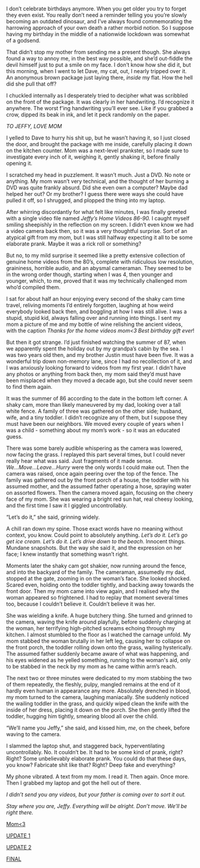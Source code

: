 I don’t celebrate birthdays anymore. When you get older you try to forget they even exist. You really don’t need a reminder telling you you’re slowly becoming an outdated dinosaur, and I’ve always found commemorating the harrowing approach of your own death a rather morbid notion. So I suppose having my birthday in the middle of a nationwide lockdown was somewhat of a godsend.

That didn’t stop my mother from sending me a present though. She always found a way to annoy me, in the best way possible, and she’d out-fiddle the devil himself just to put a smile on my face. I don’t know how she did it, but this morning, when I went to let Dave, my cat, out, I nearly tripped over it. An anonymous brown package just laying there, *inside* my flat. How the hell did she pull that off?

I chuckled internally as I desperately tried to decipher what was scribbled on the front of the package. It was clearly in her handwriting. I’d recognize it anywhere. The worst f’ing handwriting you’ll ever see. Like if you grabbed a crow, dipped its beak in ink, and let it peck randomly on the paper.

*TO JEFFY, LOVE MOM*

I yelled to Dave to hurry his shit up, but he wasn’t having it, so I just closed the door, and brought the package with me inside, carefully placing it down on the kitchen counter. Mom was a next-level prankster, so I made sure to investigate every inch of it, weighing it, gently shaking it, before finally opening it.

I scratched my head in puzzlement. It wasn’t much. Just a DVD. No note or anything. My mom wasn’t very technical, and the thought of her burning a DVD was quite frankly absurd. Did she even own a computer? Maybe dad helped her out? Or my brother? I guess there were ways she could have pulled it off, so I shrugged, and plopped the thing into my laptop.

After whirring discordantly for what felt like minutes, I was finally greeted with a single video file named *Jeffy’s Home Videos 86-90.* I caught myself smiling sheepishly in the reflection on my screen. I didn’t even know we had a video camera back then, so it was a very thoughtful surprise. Sort of an atypical gift from my mom, but I was still halfway expecting it all to be some elaborate prank. Maybe it was a rick roll or something?

But no, to my mild surprise it seemed like a pretty extensive collection of genuine home videos from the 80’s, complete with ridiculous low resolution, graininess, horrible audio, and an abysmal cameraman. They seemed to be in the wrong order though, starting when I was 4, then younger and younger, which, to me, proved that it was my technically challenged mom who’d compiled them.

I sat for about half an hour enjoying every second of the shaky cam time travel, reliving moments I’d entirely forgotten, laughing at how weird everybody looked back then, and boggling at how I was still alive. I was a stupid, stupid kid, always falling over and running into things. I sent my mom a picture of me and my bottle of wine relishing the ancient videos, with the caption *Thanks for the home videos mom<3* *Best birthday gift ever*!

But then it got strange. I’d just finished watching the summer of 87, when we apparently spent the holiday out by my grandpa’s cabin by the sea. I was two years old then, and my brother Justin must have been five. It was a wonderful trip down non-memory lane, since I had no recollection of it, and I was anxiously looking forward to videos from my first year. I didn’t have any photos or anything from back then, my mom said they’d must have been misplaced when they moved a decade ago, but she could never seem to find them again.

It was the summer of 86 according to the date in the bottom left corner. A shaky cam, more than likely maneuvered by my dad, looking over a tall white fence. A family of three was gathered on the other side; husband, wife, and a tiny toddler. I didn’t recognize any of them, but I suppose they must have been our neighbors. We moved every couple of years when I was a child - something about my mom’s work - so it was an educated guess.

There was some barely audible whispering as the camera was lowered, now facing the grass. I replayed this part several times, but I could never really hear what was said. Just fragments of it made sense. *We...Move...Leave...Hurry* were the only words I could make out. Then the camera was raised, once again peering over the top of the fence. The family was gathered out by the front porch of a house, the toddler with his assumed mother, and the assumed father operating a hose, spraying water on assorted flowers. Then the camera moved again, focusing on the cheery face of my mom. She was wearing a bright red sun hat, real cheesy looking, and the first time I saw it I giggled uncontrollably.

“Let’s do it,” she said, grinning widely.

A chill ran down my spine. Those exact words have no meaning without context, you know. Could point to absolutely anything. *Let’s do it. Let’s go get ice cream. Let’s do it. Let’s drive down to the beach*. Innocent things. Mundane snapshots. But the way she said it, and the expression on her face; I knew instantly that something wasn’t right.

Moments later the shaky cam got shakier, now running around the fence, and into the backyard of the family. The cameraman, assumedly my dad, stopped at the gate, zooming in on the woman’s face. She looked shocked. Scared even, holding onto the toddler tightly, and backing away towards the front door. Then my mom came into view again, and I realised why the woman appeared so frightened. I had to replay that moment several times too, because I couldn’t believe it. Couldn’t believe it was her.

She was wielding a knife. A huge butchery thing. She turned and grinned to the camera, waving the knife around playfully, before suddenly charging at the woman, her terrifying high-pitched screams echoing through my kitchen. I almost stumbled to the floor as I watched the carnage unfold. My mom stabbed the woman brutally in her left leg, causing her to collapse on the front porch, the toddler rolling down onto the grass, wailing hysterically. The assumed father suddenly became aware of what was happening, and his eyes widened as he yelled something, running to the woman's aid, only to be stabbed in the neck by my mom as he came within arm’s reach.

The next two or three minutes were dedicated to my mom stabbing the two of them repeatedly, the fleshly, pulpy, mangled remains at the end of it hardly even human in appearance any more. Absolutely drenched in blood, my mom turned to the camera, laughing maniacally. She suddenly noticed the wailing toddler in the grass, and quickly wiped clean the knife with the inside of her dress, placing it down on the porch. She then gently lifted the toddler, hugging him tightly, smearing blood all over the child.

“We’ll name you Jeffy,” she said, and kissed him, *me*, on the cheek, before waving to the camera.

I slammed the laptop shut, and staggered back, hyperventilating uncontrollably. No. It couldn’t be. It had to be some kind of prank, right? Right? Some unbelievably elaborate prank. You could do that these days, you know? Fabricate shit like that? Right? Deep fake and everything?

My phone vibrated. A text from my mom. I read it. Then again. Once more. Then I grabbed my laptop and got the hell out of there.

*I didn’t send you any videos, but your father is coming over to sort it out.*

*Stay where you are, Jeffy. Everything will be alright. Don’t move. We’ll be right there.*

[Mom<3](https://www.reddit.com/r/Obscuratio/)

[UPDATE 1](https://www.reddit.com/r/nosleep/comments/g615qz/my_mom_sent_me_some_old_home_videos_for_my/)

[UPDATE 2](https://www.reddit.com/r/nosleep/comments/g6s8q3/my_mom_sent_me_some_old_home_videos_for_my/)

[FINAL](https://www.reddit.com/r/nosleep/comments/g7rgbp/my_mom_sent_me_some_old_home_videos_for_my/)